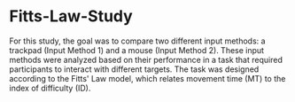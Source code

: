 # Fitts-Law-Study

For this study, the goal was to compare two different input methods: a trackpad (Input Method 1) and a mouse (Input Method 2). These input methods were analyzed based on their performance in a task that required participants to interact with different targets. The task was designed according to the Fitts' Law model, which relates movement time (MT) to the index of difficulty (ID).
